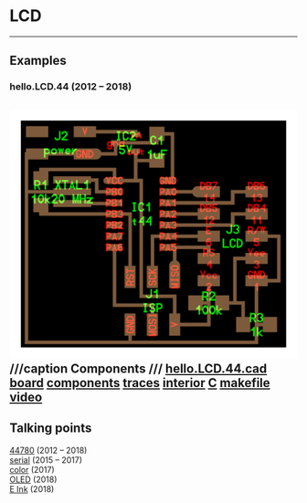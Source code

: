 # LCD

---

## Examples

### hello.LCD.44 (2012 – 2018)
![](LCD/hello.LCD.44.png)
///caption
Components
///
[hello.LCD.44.cad](LCD/hello.LCD.44.cad) [board](LCD/hello.LCD.44.png) [components](LCD/hello.LCD.44.jpg) [traces](LCD/hello.LCD.44.traces.png) [interior](LCD/hello.LCD.44.interior.png) [C](LCD/hello.LCD.44.c) [makefile](LCD/hello.LCD.44.make) [video](LCD/hello.LCD.44.mp4)
---

## Talking points

[44780](44780.pdf) (2012 – 2018)  
[serial](http://www.digikey.com/product-detail/en/NHD-0216K3Z-FL-GBW-V3/NHD-0216K3Z-FL-GBW-V3-ND) (2015 – 2017)  
[color](https://www.adafruit.com/category/63) (2017)  
[OLED](https://www.amazon.com/s/keywords=oled+module) (2018)  
[E Ink](https://www.eink.com) (2018)  
